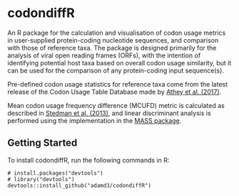 # codondiffR

An R package for the calculation and visualisation of codon usage metrics in user-supplied protein-coding nucleotide sequences, and comparison with those of reference taxa. The package is designed primarily for the analysis of viral open reading frames (ORFs), with the intention of identifying potential host taxa based on overall codon usage similarity, but it can be used for the comparison of any protein-coding input sequence(s).

Pre-defined codon usage statistics for reference taxa come from the latest release of the Codon Usage Table Database made by [Athey et al. (2017)](https://www.ncbi.nlm.nih.gov/pubmed/28865429).

Mean codon  usage frequency difference (MCUFD) metric is calculated as described in [Stedman et al. (2013)](https://www.ncbi.nlm.nih.gov/pubmed/23308027), and linear discriminant
analysis is performed using the implementation in the [MASS package](https://cran.r-project.org/web/packages/MASS/index.html).

## Getting Started

To install codondiffR, run the following commands in R:
```{r}
# install.packages("devtools")
# library("devtools")
devtools::install_github("adamd3/codondiffR")
```
